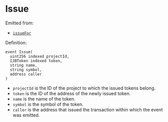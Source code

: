 # Issue

Emitted from:

* [`issueFor`](../write/mintfor.md)

Definition:

```solidity
event Issue(
  uint256 indexed projectId,
  IJBToken indexed token,
  string name,
  string symbol,
  address caller
)
```

* `projectId` is the ID of the project to which the issued tokens belong.
* `token` is the ID of the address of the newly issued token.
* `name` is the name of the token.
* `symbol` is the symbol of the token.
* `caller` is the address that issued the transaction within which the event was emitted.

